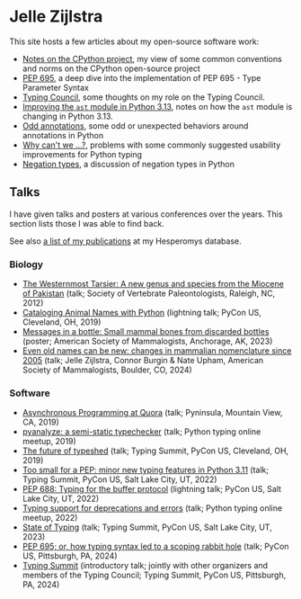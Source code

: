 # Jelle Zijlstra

This site hosts a few articles about my open-source software work:

- [Notes on the CPython project](./cpython), my view of some common conventions and
  norms on the CPython open-source project
- [PEP 695](./pep695), a deep dive into the implementation of PEP 695 - Type Parameter
  Syntax
- [Typing Council](./typing-council), some thoughts on my role on the Typing Council.
- [Improving the `ast` module in Python 3.13](./ast313), notes on how the `ast` module
  is changing in Python 3.13.
- [Odd annotations](./odd), some odd or unexpected behaviors around annotations in
  Python
- [Why can't we ...?](./why-cant-we), problems with some commonly suggested usability
  improvements for Python typing
- [Negation types](./negation-types), a discussion of negation types in Python

## Talks

I have given talks and posters at various conferences over the years. This section lists
those I was able to find back.

See also [a list of my publications](http://hesperomys.com/h/5331) at my Hesperomys
database.

### Biology

- [The Westernmost Tarsier: A new genus and species from the Miocene of Pakistan](./talks/svp2012-hesperotarsius.pdf)
  (talk; Society of Vertebrate Paleontologists, Raleigh, NC, 2012)
- [Cataloging Animal Names with Python](./talks/pycon2019-hesperomys.pdf) (lightning
  talk; PyCon US, Cleveland, OH, 2019)
- [Messages in a bottle: Small mammal bones from discarded bottles](./talks/asm2023-bottles.pdf)
  (poster; American Society of Mammalogists, Anchorage, AK, 2023)
- [Even old names can be new: changes in mammalian nomenclature since 2005](./talks/asm2024.pdf)
  (talk; Jelle Zijlstra, Connor Burgin & Nate Upham, American Society of Mammalogists,
  Boulder, CO, 2024)

### Software

- [Asynchronous Programming at Quora](./talks/pyninsula2017-asynq.pdf) (talk; Pyninsula,
  Mountain View, CA, 2019)
- [pyanalyze: a semi-static typechecker](./talks/typing2019-pyanalyze.pdf) (talk; Python
  typing online meetup, 2019)
- [The future of typeshed](./talks/pycon2019-typeshed.pdf) (talk; Typing Summit, PyCon
  US, Cleveland, OH, 2019)
- [Too small for a PEP: minor new typing features in Python 3.11](./talks/pycon2022-minor.pdf)
  (talk; Typing Summit, PyCon US, Salt Lake City, UT, 2022)
- [PEP 688: Typing for the buffer protocol](./talks/pycon2022-pep688.pdf) (lightning
  talk; PyCon US, Salt Lake City, UT, 2022)
- [Typing support for deprecations and errors](./talks/typing2022-deprecated.pdf) (talk;
  Python typing online meetup, 2022)
- [State of Typing](./talks/pycon2023-typing.pdf) (talk; Typing Summit, PyCon US, Salt
  Lake City, UT, 2023)
- [PEP 695; or, how typing syntax led to a scoping rabbit hole](./talks/pycon2024-pep695.pdf)
  (talk; PyCon US, Pittsburgh, PA, 2024)
- [Typing Summit](./talks/pycon2024-typing-summit.pdf) (introductory talk; jointly with
  other organizers and members of the Typing Council; Typing Summit, PyCon US,
  Pittsburgh, PA, 2024)
